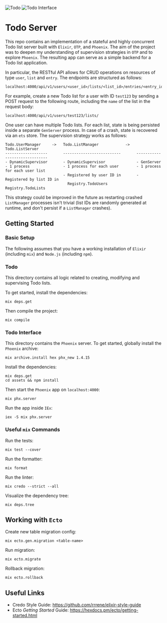 ![Todo](https://github.com/moritzploss/todoServer/workflows/Todo/badge.svg) ![Todo Interface](https://github.com/moritzploss/todoServer/workflows/Todo%20Interface/badge.svg)

# Todo Server

This repo contains an implementation of a stateful and highly concurrent Todo 
list server built with `Elixir`, `OTP`, and `Phoenix`. The aim of the project
was to deepen my understanding of supervision strategies in `OTP` and to explore
`Phoenix`. The resulting app can serve as a simple backend for a Todo list
application.

In particular, the RESTful API allows for CRUD operations on resources of
type `user`, `list` and `entry`. The endpoints are structured as follows:

    localhost:4000/api/v1/users/<user_id>/lists/<list_id>/entries/<entry_id>

For example, create a new Todo list for a user with ID `test123` by sending a
POST request to the following route, including the `name` of the list in the
request body:

    localhost:4000/api/v1/users/test123/lists/

One user can have multiple Todo lists. For each list, state is being persisted
inside a separate `GenServer` process. In case of a crash, state is recovered
via an `ets` store. The supervision strategy works as follows:

```
Todo.UserManager     ->   Todo.ListManager            ->   Todo.ListServer
-------------------       --------------------------       ------------------------------
- DynamicSupervisor       - DynamicSupervisor              - GenServer
- 1 process               - 1 process for each user        - 1 process for each user list
                          - Registered by user ID in       - Registered by list ID in
                            Registry.TodoUsers               Registry.TodoLists
```

This strategy could be improved in the future as restarting crashed
`ListManager` processes isn't trivial (list IDs are randomly generated at
runtime, and don't persist if a `ListManager` crashes).

## Getting Started

### Basic Setup

The following assumes that you have a working installation of `Elixir`
(including `mix`) and `Node.js` (including `npm`).

### Todo

This directory contains all logic related to creating, modifying and supervising
Todo lists.

To get started, install the dependencies:

    mix deps.get

Then compile the project:

    mix compile

### Todo Interface

This directory contains the `Phoenix` server. To get started, globally install
the `Phoenix` archive:

    mix archive.install hex phx_new 1.4.15

Install the dependencies:

    mix deps.get
    cd assets && npm install

Then start the `Phoenix` app on `localhost:4000`:

    mix phx.server

Run the app inside `IEx`:

    iex -S mix phx.server

### Useful `mix` Commands

Run the tests:

    mix test --cover

Run the formatter:

    mix format

Run the linter:

    mix credo --strict --all

Visualize the dependency tree:

    mix deps.tree

## Working with `Ecto`

Create new table migration config:

    mix ecto.gen.migration <table-name>

Run migration:

    mix ecto.migrate

Rollback migration:

    mix ecto.rollback

## Useful Links

- Credo Style Guide: https://github.com/rrrene/elixir-style-guide
- Ecto *Getting Started* Guide: https://hexdocs.pm/ecto/getting-started.html
